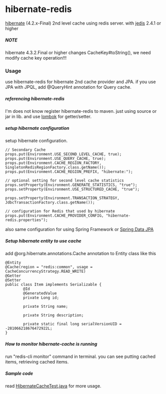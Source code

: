 hibernate-redis
===============

[hibernate][1] (4.2.x-Final) 2nd level cache using redis server.
with [jedis][2]  2.4.1 or higher

##### NOTE

hibernate 4.3.2.Final or higher changes CacheKey#toString(), we need modify cache key operation!!!


### Usage

use hibernate-redis for hibernate 2nd cache provider and JPA.
if you use JPA with JPQL, add @QueryHint annotation for Query cache.

##### referencing hibernate-redis

I'm does not know register hibernate-redis to maven. just using source or jar in lib.
and use [lombok][lombok] for getter/setter.

##### setup hibernate configuration

setup hibernate configuration.

    // Secondary Cache
    props.put(Environment.USE_SECOND_LEVEL_CACHE, true);
    props.put(Environment.USE_QUERY_CACHE, true);
    props.put(Environment.CACHE_REGION_FACTORY, SingletonRedisRegionFactory.class.getName());
    props.put(Environment.CACHE_REGION_PREFIX, "hibernate:");

    // optional setting for second level cache statistics
    props.setProperty(Environment.GENERATE_STATISTICS, "true");
    props.setProperty(Environment.USE_STRUCTURED_CACHE, "true");

    props.setProperty(Environment.TRANSACTION_STRATEGY, JdbcTransactionFactory.class.getName());

    // configuration for Redis that used by hibernate
    props.put(Environment.CACHE_PROVIDER_CONFIG, "hibernate-redis.properties");

also same configuration for using Spring Framework or [Spring Data JPA][4]

##### Setup hibernate entity to use cache

add @org.hibernate.annotations.Cache annotation to Entity class like this

	@Entity
	@Cache(region = "redis:common", usage = CacheConcurrencyStrategy.READ_WRITE)
	@Getter
	@Setter
	public class Item implements Serializable {
    		@Id
    		@GeneratedValue
    		private Long id;

    		private String name;

    		private String description;

    		private static final long serialVersionUID = -281066218676472922L;
	}


##### How to monitor hibernate-cache is running

run "redis-cli monitor" command in terminal. you can see putting cached items, retrieving cached items.

##### Sample code

read [HibernateCacheTest.java][3] for more usage.

[1]: http://www.hibernate.org/
[2]: https://github.com/xetorthio/jedis
[3]: https://github.com/debop/hibernate-redis/blob/master/hibernate-redis/src/test/java/org/hibernate/test/cache/HibernateCacheTest.java
[4]: http://projects.spring.io/spring-data-jpa/
[lombok]: http://www.projectlombok.org/